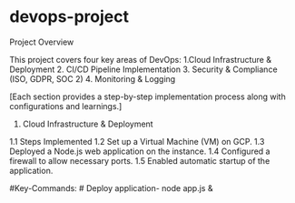 # devops-project
Project Overview

This project covers four key areas of DevOps:
1.Cloud Infrastructure & Deployment
2. CI/CD Pipeline Implementation
3. Security & Compliance (ISO, GDPR, SOC 2)
4. Monitoring & Logging

[Each section provides a step-by-step implementation process along with configurations and learnings.]

1. Cloud Infrastructure & Deployment

1.1 Steps Implemented
1.2 Set up a Virtual Machine (VM) on GCP.
1.3 Deployed a Node.js web application on the instance.
1.4 Configured a firewall to allow necessary ports.
1.5 Enabled automatic startup of the application.

#Key-Commands: # Deploy application- node app.js &
